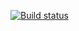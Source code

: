 [![Build status](https://ci.appveyor.com/api/projects/status/ar6bdmv5iguwd4oa?svg=true)](https://ci.appveyor.com/project/Greymassive/postman-test)
